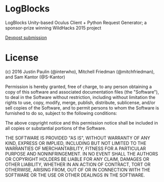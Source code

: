 # LogBlocks

LogBlocks Unity-based Oculus Client + Python Request Generator; a sponsor-prize winning WildHacks 2015 project 

[Devpost submission](http://devpost.com/software/requestcity)

# License

(c) 2016 Justin Paulin (@interwho), Mitchell Friedman (@mitchfriedman), and Sam Kantor (@S-Kantor)

Permission is hereby granted, free of charge, to any person obtaining a copy of
this software and associated documentation files (the "Software"), to deal in
the Software without restriction, including without limitation the rights to use,
copy, modify, merge, publish, distribute, sublicense, and/or sell copies of the
Software, and to permit persons to whom the Software is furnished to do so,
subject to the following conditions:

The above copyright notice and this permission notice shall be included in all
copies or substantial portions of the Software.

THE SOFTWARE IS PROVIDED "AS IS", WITHOUT WARRANTY OF ANY KIND, EXPRESS OR
IMPLIED, INCLUDING BUT NOT LIMITED TO THE WARRANTIES OF MERCHANTABILITY,
FITNESS FOR A PARTICULAR PURPOSE AND NONINFRINGEMENT. IN NO EVENT SHALL THE
AUTHORS OR COPYRIGHT HOLDERS BE LIABLE FOR ANY CLAIM, DAMAGES OR OTHER LIABILITY,
WHETHER IN AN ACTION OF CONTRACT, TORT OR OTHERWISE, ARISING FROM, OUT OF OR IN
CONNECTION WITH THE SOFTWARE OR THE USE OR OTHER DEALINGS IN THE SOFTWARE.
